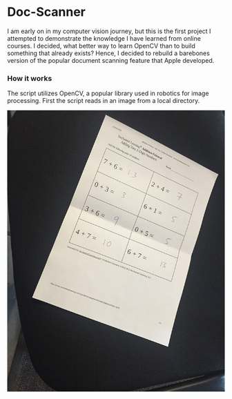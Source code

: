 # Doc-Scanner
I am early on in my computer vision journey, but this is the first project I attempted to demonstrate the knowledge I have learned from online courses. I decided, what better way to learn OpenCV than to build something that already exists? Hence, I decided to rebuild a barebones version of the popular document scanning feature that Apple developed.

### How it works

The script utilizes OpenCV, a popular library used in robotics for image processing. First the script reads in an image from a local directory. 

<img src="./images/original.png"
     style="float: middle;" />
